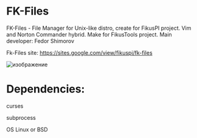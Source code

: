 # FK-Files
FK-Files - File Manager for Unix-like distro, create for FikusPI project. Vim and Norton Commander hybrid. Make for FikusTools project.
Main developer: Fedor Shimorov

Fk-Files site:
https://sites.google.com/view/fikuspi/fk-files

![изображение](https://github.com/user-attachments/assets/958964fc-3842-4b68-ad55-fc466c9b11c5)


# Dependencies:

curses

subprocess

OS Linux or BSD

